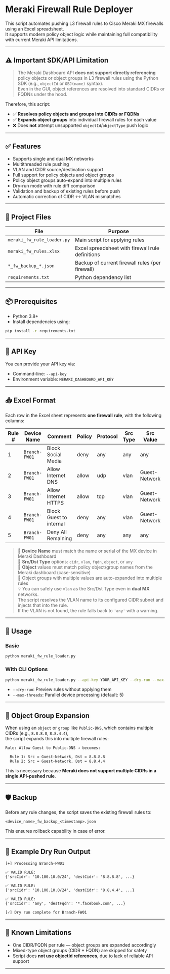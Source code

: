 # Meraki Firewall Rule Deployer

This script automates pushing L3 firewall rules to Cisco Meraki MX firewalls using an Excel spreadsheet.  
It supports modern policy object logic while maintaining full compatibility with current Meraki API limitations.

---

## ⚠️ Important SDK/API Limitation

> The Meraki Dashboard API **does not support directly referencing** policy objects or object groups in L3 firewall rules using the Python SDK (e.g., `objectId` or `OBJ(name)` syntax).  
> Even in the GUI, object references are resolved into standard CIDRs or FQDNs under the hood.

Therefore, this script:
- ✅ **Resolves policy objects and groups into CIDRs or FQDNs**
- ✅ **Expands object groups** into individual firewall rules for each value
- ❌ Does **not** attempt unsupported `objectId`/`objectType` push logic

---

## ✅ Features

- Supports single and dual MX networks
- Multithreaded rule pushing
- VLAN and CIDR source/destination support
- Full support for policy objects and object groups
- Policy object groups auto-expand into multiple rules
- Dry-run mode with rule diff comparison
- Validation and backup of existing rules before push
- Automatic correction of CIDR ↔ VLAN mismatches

---

## 📁 Project Files

| File                     | Purpose                                           |
|--------------------------|---------------------------------------------------|
| `meraki_fw_rule_loader.py` | Main script for applying rules                    |
| `meraki_fw_rules.xlsx`   | Excel spreadsheet with firewall rule definitions  |
| `*_fw_backup_*.json`     | Backup of current firewall rules (per firewall)   |
| `requirements.txt`       | Python dependency list                            |

---

## 📦 Prerequisites

- Python 3.8+
- Install dependencies using:

```bash
pip install -r requirements.txt
```

---

## 🔐 API Key

You can provide your API key via:

- Command-line: `--api-key`
- Environment variable: `MERAKI_DASHBOARD_API_KEY`

---

## 📥 Excel Format

Each row in the Excel sheet represents **one firewall rule**, with the following columns:

| Rule # | Device Name   | Comment                   | Policy | Protocol | Src Type | Src Value         | Src Port | Dst Type | Dst Value         | Dst Port |
|--------|----------------|----------------------------|--------|----------|----------|--------------------|----------|----------|--------------------|----------|
| 1      | `Branch-FW01` | Block Social Media        | deny   | any      | any      | any                | any      | fqdn     | `*.facebook.com`   | any      |
| 2      | `Branch-FW01` | Allow Internet DNS        | allow  | udp      | vlan     | Guest-Network      | any      | object   | Public-DNS         | 53       |
| 3      | `Branch-FW01` | Allow Internet HTTPS      | allow  | tcp      | vlan     | Guest-Network      | any      | object   | Public-Web         | 443      |
| 4      | `Branch-FW01` | Block Guest to internal  | deny   | any      | vlan     | Guest-Network      | any      | cidr     | 10.0.0.0/8       | any      |
| 5      | `Branch-FW01` | Deny All Remaining        | deny   | any      | any      | any                | any      | any      | any                | any      |

> 🔹 **Device Name** must match the name or serial of the MX device in Meraki Dashboard  
> 🔹 **Src/Dst Type** options: `cidr`, `vlan`, `fqdn`, `object`, or `any`  
> 🔹 **Object** values must match policy object/group names from the Meraki dashboard (case-sensitive)  
> 🔹 Object groups with multiple values are auto-expanded into multiple rules  
> 💡 You can safely use `vlan` as the Src/Dst Type even in **dual MX** networks.  
> The script resolves the VLAN name to its configured CIDR subnet and injects that into the rule.  
> If the VLAN is not found, the rule falls back to `'any'` with a warning.

---

## 🚀 Usage

### Basic

```bash
python meraki_fw_rule_loader.py
```

### With CLI Options

```bash
python meraki_fw_rule_loader.py --api-key YOUR_API_KEY --dry-run --max-threads 10
```

- `--dry-run`: Preview rules without applying them
- `--max-threads`: Parallel device processing (default: 5)

---

## 🔁 Object Group Expansion

When using an `object` or `group` like `Public-DNS`, which contains multiple CIDRs (e.g., `8.8.8.8`, `8.8.4.4`),  
the script expands this into multiple firewall rules:

```
Rule: Allow Guest to Public-DNS → becomes:

  Rule 1: Src = Guest-Network, Dst = 8.8.8.8
  Rule 2: Src = Guest-Network, Dst = 8.8.4.4
```

This is necessary because **Meraki does not support multiple CIDRs in a single API-pushed rule**.

---

## 🛡️ Backup

Before any rule changes, the script saves the existing firewall rules to:

```
<device_name>_fw_backup_<timestamp>.json
```

This ensures rollback capability in case of error.

---

## 📝 Example Dry Run Output

```text
[+] Processing Branch-FW01

✅ VALID RULE:
{'srcCidr': '10.100.10.0/24', 'destCidr': '8.8.8.8', ...}

✅ VALID RULE:
{'srcCidr': '10.100.10.0/24', 'destCidr': '8.8.4.4', ...}

✅ VALID RULE:
{'srcCidr': 'any', 'destFqdn': '*.facebook.com', ...}

[✓] Dry run complete for Branch-FW01
```

---

## 🧠 Known Limitations

- One CIDR/FQDN per rule — object groups are expanded accordingly
- Mixed-type object groups (CIDR + FQDN) are skipped for safety
- Script does **not use objectId references**, due to lack of reliable API support

---

